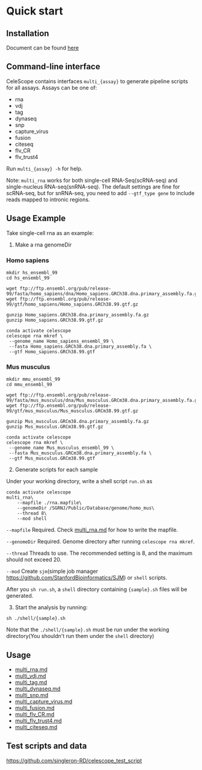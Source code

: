 # Quick start

## Installation
Document can be found [here](installation.md)

## Command-line interface

CeleScope contains interfaces `multi_{assay}` to generate pipeline scripts for all assays. Assays can be one of:

- rna
- vdj
- tag
- dynaseq
- snp
- capture_virus
- fusion
- citeseq
- flv_CR
- flv_trust4

Run `multi_{assay} -h` for help.

Note: `multi_rna` works for both single-cell RNA-Seq(scRNA-seq) and single-nucleus RNA-seq(snRNA-seq). The default settings are fine for scRNA-seq, but for snRNA-seq, you need to add `--gtf_type gene` to include reads mapped to intronic regions.

## Usage Example

Take single-cell rna as an example:

1. Make a rna genomeDir

### Homo sapiens

```
mkdir hs_ensembl_99
cd hs_ensembl_99

wget ftp://ftp.ensembl.org/pub/release-99/fasta/homo_sapiens/dna/Homo_sapiens.GRCh38.dna.primary_assembly.fa.gz
wget ftp://ftp.ensembl.org/pub/release-99/gtf/homo_sapiens/Homo_sapiens.GRCh38.99.gtf.gz

gunzip Homo_sapiens.GRCh38.dna.primary_assembly.fa.gz
gunzip Homo_sapiens.GRCh38.99.gtf.gz

conda activate celescope
celescope rna mkref \
 --genome_name Homo_sapiens_ensembl_99 \
 --fasta Homo_sapiens.GRCh38.dna.primary_assembly.fa \
 --gtf Homo_sapiens.GRCh38.99.gtf
```

### Mus musculus

```
mkdir mmu_ensembl_99
cd mmu_ensembl_99

wget ftp://ftp.ensembl.org/pub/release-99/fasta/mus_musculus/dna/Mus_musculus.GRCm38.dna.primary_assembly.fa.gz
wget ftp://ftp.ensembl.org/pub/release-99/gtf/mus_musculus/Mus_musculus.GRCm38.99.gtf.gz

gunzip Mus_musculus.GRCm38.dna.primary_assembly.fa.gz 
gunzip Mus_musculus.GRCm38.99.gtf.gz

conda activate celescope
celescope rna mkref \
 --genome_name Mus_musculus_ensembl_99 \
 --fasta Mus_musculus.GRCm38.dna.primary_assembly.fa \
 --gtf Mus_musculus.GRCm38.99.gtf
```

2. Generate scripts for each sample

Under your working directory, write a shell script `run.sh` as

```
conda activate celescope
multi_rna\
	--mapfile ./rna.mapfile\
	--genomeDir /SGRNJ/Public/Database/genome/homo_mus\
	--thread 8\
	--mod shell
```
`--mapfile` Required. Check [multi_rna.md](./rna/multi_rna.md) for how to write the mapfile.

`--genomeDir` Required. Genome directory after running `celescope rna mkref`.

`--thread` Threads to use. The recommended setting is 8, and the maximum should not exceed 20.

`--mod` Create `sjm`(simple job manager https://github.com/StanfordBioinformatics/SJM) or `shell` scripts. 

After you `sh run.sh`, a `shell` directory containing `{sample}.sh` files will be generated.

3. Start the analysis by running:
```
sh ./shell/{sample}.sh
```
Note that the `./shell/{sample}.sh` must be run under the working directory(You shouldn't run them under the `shell` directory)

## Usage

- [multi_rna.md](./rna/multi_rna.md)
- [multi_vdj.md](./vdj/multi_vdj.md)
- [multi_tag.md](./tag/multi_tag.md)
- [multi_dynaseq.md](./dynaseq/multi_dynaseq.md)
- [multi_snp.md](./snp/multi_snp.md)
- [multi_capture_virus.md](./capture_virus/multi_capture_virus.md)
- [multi_fusion.md](./fusion/multi_fusion.md)
- [multi_flv_CR.md](./flv_CR/multi_flv_CR.md)
- [multi_flv_trust4.md](./flv_trust4/multi_flv_trust4.md)
- [multi_citeseq.md](citeseq/multi_citeseq.md)

## Test scripts and data
https://github.com/singleron-RD/celescope_test_script

 
